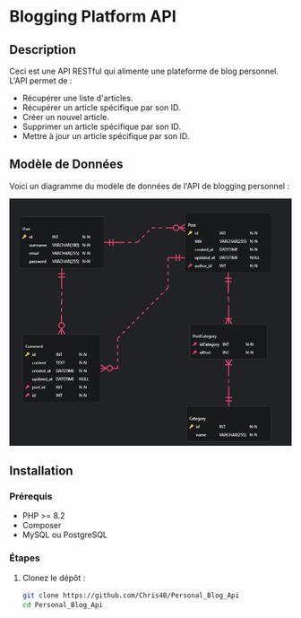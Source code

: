 # Blogging Platform API

## Description

Ceci est une API RESTful qui alimente une plateforme de blog personnel. L'API permet de :
- Récupérer une liste d'articles.
- Récupérer un article spécifique par son ID.
- Créer un nouvel article.
- Supprimer un article spécifique par son ID.
- Mettre à jour un article spécifique par son ID.

## Modèle de Données

Voici un diagramme du modèle de données de l'API de blogging personnel :

![Diagramme du Modèle de Données](assets/images/Modele.png)

## Installation

### Prérequis

- PHP >= 8.2
- Composer
- MySQL ou PostgreSQL

### Étapes

1. Clonez le dépôt :
   ```bash
   git clone https://github.com/Chris4B/Personal_Blog_Api
   cd Personal_Blog_Api
